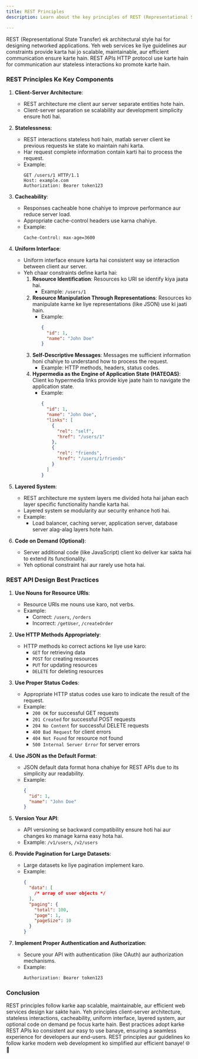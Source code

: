 ```yaml
---
title: REST Principles
description: Learn about the key principles of REST (Representational State Transfer) architecture, its components, best practices, and guidelines for designing scalable and efficient web services.

---
```

REST (Representational State Transfer) ek architectural style hai for designing networked applications. Yeh web services ke liye guidelines aur constraints provide karta hai jo scalable, maintainable, aur efficient communication ensure karte hain. REST APIs HTTP protocol use karte hain for communication aur stateless interactions ko promote karte hain.

### REST Principles Ke Key Components

1. **Client-Server Architecture**:
   - REST architecture me client aur server separate entities hote hain.
   - Client-server separation se scalability aur development simplicity ensure hoti hai.

2. **Statelessness**:
   - REST interactions stateless hoti hain, matlab server client ke previous requests ke state ko maintain nahi karta.
   - Har request complete information contain karti hai to process the request.
   - Example: 
     ```http
     GET /users/1 HTTP/1.1
     Host: example.com
     Authorization: Bearer token123
     ```

3. **Cacheability**:
   - Responses cacheable hone chahiye to improve performance aur reduce server load.
   - Appropriate cache-control headers use karna chahiye.
   - Example:
     ```http
     Cache-Control: max-age=3600
     ```

4. **Uniform Interface**:
   - Uniform interface ensure karta hai consistent way se interaction between client aur server.
   - Yeh chaar constraints define karta hai:
     1. **Resource Identification**: Resources ko URI se identify kiya jaata hai.
        - Example: `/users/1`
     2. **Resource Manipulation Through Representations**: Resources ko manipulate karne ke liye representations (like JSON) use ki jaati hain.
        - Example: 
          ```json
          {
            "id": 1,
            "name": "John Doe"
          }
          ```
     3. **Self-Descriptive Messages**: Messages me sufficient information honi chahiye to understand how to process the request.
        - Example: HTTP methods, headers, status codes.
     4. **Hypermedia as the Engine of Application State (HATEOAS)**: Client ko hypermedia links provide kiye jaate hain to navigate the application state.
        - Example:
          ```json
          {
            "id": 1,
            "name": "John Doe",
            "links": [
              {
                "rel": "self",
                "href": "/users/1"
              },
              {
                "rel": "friends",
                "href": "/users/1/friends"
              }
            ]
          }
          ```

5. **Layered System**:
   - REST architecture me system layers me divided hota hai jahan each layer specific functionality handle karta hai.
   - Layered system se modularity aur security enhance hoti hai.
   - Example: 
     - Load balancer, caching server, application server, database server alag-alag layers hote hain.

6. **Code on Demand (Optional)**:
   - Server additional code (like JavaScript) client ko deliver kar sakta hai to extend its functionality.
   - Yeh optional constraint hai aur rarely use hota hai.

### REST API Design Best Practices

1. **Use Nouns for Resource URIs**:
   - Resource URIs me nouns use karo, not verbs.
   - Example: 
     - Correct: `/users`, `/orders`
     - Incorrect: `/getUser`, `/createOrder`

2. **Use HTTP Methods Appropriately**:
   - HTTP methods ko correct actions ke liye use karo:
     - `GET` for retrieving data
     - `POST` for creating resources
     - `PUT` for updating resources
     - `DELETE` for deleting resources

3. **Use Proper Status Codes**:
   - Appropriate HTTP status codes use karo to indicate the result of the request.
   - Example:
     - `200 OK` for successful GET requests
     - `201 Created` for successful POST requests
     - `204 No Content` for successful DELETE requests
     - `400 Bad Request` for client errors
     - `404 Not Found` for resource not found
     - `500 Internal Server Error` for server errors

4. **Use JSON as the Default Format**:
   - JSON default data format hona chahiye for REST APIs due to its simplicity aur readability.
   - Example:
     ```json
     {
       "id": 1,
       "name": "John Doe"
     }
     ```

5. **Version Your API**:
   - API versioning se backward compatibility ensure hoti hai aur changes ko manage karna easy hota hai.
   - Example: `/v1/users`, `/v2/users`

6. **Provide Pagination for Large Datasets**:
   - Large datasets ke liye pagination implement karo.
   - Example: 
     ```json
     {
       "data": [
         /* array of user objects */
       ],
       "paging": {
         "total": 100,
         "page": 1,
         "pageSize": 10
       }
     }
     ```

7. **Implement Proper Authentication and Authorization**:
   - Secure your API with authentication (like OAuth) aur authorization mechanisms.
   - Example:
     ```http
     Authorization: Bearer token123
     ```

### Conclusion

REST principles follow karke aap scalable, maintainable, aur efficient web services design kar sakte hain. Yeh principles client-server architecture, stateless interactions, cacheability, uniform interface, layered system, aur optional code on demand pe focus karte hain. Best practices adopt karke REST APIs ko consistent aur easy to use banaye, ensuring a seamless experience for developers aur end-users. REST principles aur guidelines ko follow karke modern web development ko simplified aur efficient banaye! 🌐🚀